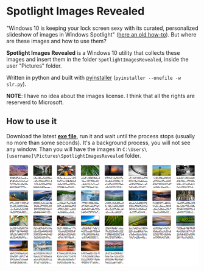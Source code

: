 # Spotlight Images Revealed

"Windows 10 is keeping your lock screen sexy with its curated, personalized slideshow of images in Windows Spotlight" ([here an old how-to](https://www.windowscentral.com/how-enable-windows-spotlight)). But where are these images and how to use them?

**Spotlight Images Revealed** is a Windows 10 utility that collects these images and insert them in the folder `SpotlightImagesRevealed`, inside the user "Pictures" folder.

Written in python and built with [pyinstaller](http://www.pyinstaller.org/) (`pyinstaller --onefile -w slr.py`).

**NOTE**: I have no idea about the images license. I think that all the rights are reserverd to Microsoft.

## How to use it

Download the latest [**exe file**](https://github.com/aborruso/SpotlightImagesRevealed/releases), run it and wait until the process stops (usually no more than some seconds). It's a background process, you will not see any window.
Than you will have the images in `C:\Users\[username]\Pictures\SpotlightImagesRevealed` folder.

![SpotlightImagesRevealed](./resources/SpotlightImagesRevealed.png)
